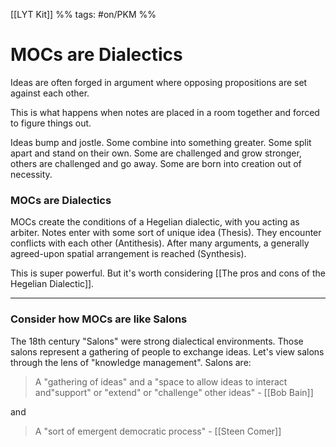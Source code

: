 [[LYT Kit]] %% tags: #on/PKM %%
# MOCs are Dialectics
Ideas are often forged in argument where opposing propositions are set against each other. 

This is what happens when notes are placed in a room together and forced to figure things out. 

Ideas bump and jostle. Some combine into something greater. Some split apart and stand on their own. Some are challenged and grow stronger, others are challenged and go away. Some are born into creation out of necessity. 

### MOCs are Dialectics
MOCs create the conditions of a Hegelian dialectic, with you acting as arbiter. Notes enter with some sort of unique idea (Thesis). They encounter conflicts with each other (Antithesis). After many arguments, a generally agreed-upon spatial arrangement is reached (Synthesis).

This is super powerful. But it's worth considering [[The pros and cons of the Hegelian Dialectic]].

---
### Consider how MOCs are like Salons
The 18th century "Salons" were strong dialectical environments. Those salons represent a gathering of people to exchange ideas. Let's view salons through the lens of "knowledge management". Salons are:

> A "gathering of ideas" and a "space to allow ideas to interact and"support" or "extend" or "challenge" other ideas" - [[Bob Bain]]

and

> A "sort of emergent democratic process" - [[Steen Comer]]

